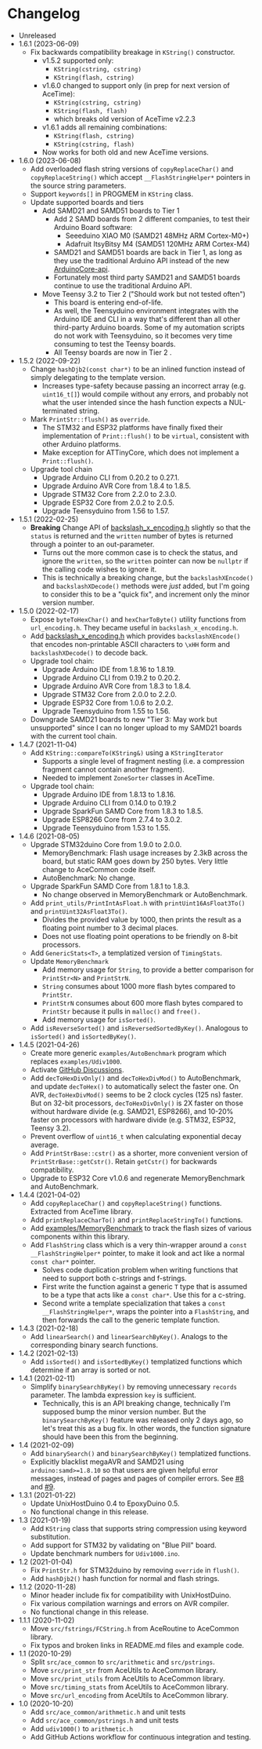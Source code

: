 # Changelog

* Unreleased
* 1.6.1 (2023-06-09)
    * Fix backwards compatibility breakage in `KString()` constructor.
        * v1.5.2 supported only:
            * `KString(cstring, cstring)`
            * `KString(flash, cstring)`
        * v1.6.0 changed to support only (in prep for next version of AceTime):
            * `KString(cstring, cstring)`
            * `KString(flash, flash)`
            * which breaks old version of AceTime v2.2.3
        * v1.6.1 adds all remaining combinations:
            * `KString(flash, cstring)`
            * `KString(cstring, flash)`
        * Now works for both old and new AceTime versions.
* 1.6.0 (2023-06-08)
    * Add overloaded flash string versions of `copyReplaceChar()` and
      `copyReplaceString()` which accept `__FlashStringHelper*` pointers in the
      source string parameters.
    * Support `keywords[]` in PROGMEM in `KString` class.
    * Update supported boards and tiers
        * Add SAMD21 and SAMD51 boards to Tier 1
            * Add 2 SAMD boards from 2 different companies, to test their
              Arduino Board software:
                * Seeeduino XIAO M0 (SAMD21 48MHz ARM Cortex-M0+)
                * Adafruit ItsyBitsy M4 (SAMD51 120MHz ARM Cortex-M4)
            * SAMD21 and SAMD51 boards are back in Tier 1, as long as they use
              the traditional Arduino API instead of the new
              [ArduinoCore-api](https://github.com/arduino/ArduinoCore-api).
            * Fortunately most third party SAMD21 and SAMD51 boards continue to
              use the traditional Arduino API.
        * Move Teensy 3.2 to Tier 2 ("Should work but not tested often")
            * This board is entering end-of-life.
            * As well, the Teensyduino environment integrates with the Arduino
              IDE and CLI in a way that's different than all other third-party
              Arduino boards. Some of my automation scripts do not work with
              Teensyduino, so it becomes very time consuming to test the Teensy
              boards.
            * All Teensy boards are now in Tier 2 .
* 1.5.2 (2022-09-22)
    * Change `hashDjb2(const char*)` to be an inlined function instead of 
      simply delegating to the template version.
        * Increases type-safety because passing an incorrect array (e.g.
          `uint16_t[]`) would compile without any errors, and probably not what
          the user intended since the hash function expects a NUL-terminated
          string.
    * Mark `PrintStr::flush()` as `override`.
        * The STM32 and ESP32 platforms have finally fixed their implementation
          of `Print::flush()` to be `virtual`, consistent with other Arduino
          platforms.
        * Make exception for ATTinyCore, which does not implement a
          `Print::flush()`.
    * Upgrade tool chain
        * Upgrade Arduino CLI from 0.20.2 to 0.27.1.
        * Upgrade Arduino AVR Core from 1.8.4 to 1.8.5.
        * Upgrade STM32 Core from 2.2.0 to 2.3.0.
        * Upgrade ESP32 Core from 2.0.2 to 2.0.5.
        * Upgrade Teensyduino from 1.56 to 1.57.
* 1.5.1 (2022-02-25)
    * **Breaking** Change API of
      [backslash_x_encoding.h](src/backslash_x_encoding) slightly so that the
      `status` is returned and the `written` number of bytes is returned through
      a pointer to an out-parameter.
        * Turns out the more common case is to check the status, and
          ignore the `written`, so the `written` pointer can now be `nullptr`
          if the calling code wishes to ignore it.
        * This is technically a breaking change, but the `backslashXEncode()`
          and `backslashXDecode()` methods were *just* added, but I'm going to
          consider this to be a "quick fix", and increment only the minor
          version number.
* 1.5.0 (2022-02-17)
    * Expose `byteToHexChar()` and `hexCharToByte()` utility functions from
      `url_encoding.h`. They became useful in `backslash_x_encoding.h`.
    * Add [backslash_x_encoding.h](src/backslash_x_encoding) which provides
      `backslashXEncode()` that encodes non-printable ASCII characters to `\xHH`
      form and `backslashXDecode()` to decode back.
    * Upgrade tool chain:
        * Upgrade Arduino IDE from 1.8.16 to 1.8.19.
        * Upgrade Arduino CLI from 0.19.2 to 0.20.2.
        * Upgrade Arduino AVR Core from 1.8.3 to 1.8.4.
        * Upgrade STM32 Core from 2.0.0 to 2.2.0.
        * Upgrade ESP32 Core from 1.0.6 to 2.0.2.
        * Upgrade Teensyduino from 1.55 to 1.56.
    * Downgrade SAMD21 boards to new "Tier 3: May work but unsupported" since I
      can no longer upload to my SAMD21 boards with the current tool chain.
* 1.4.7 (2021-11-04)
    * Add `KString::compareTo(KString&)` using a `KStringIterator`
        * Supports a single level of fragment nesting (i.e. a compression
          fragment cannot contain another fragment).
        * Needed to implement `ZoneSorter` classes in AceTime.
    * Upgrade tool chain:
        * Upgrade Arduino IDE from 1.8.13 to 1.8.16.
        * Upgrade Arduino CLI from 0.14.0 to 0.19.2
        * Upgrade SparkFun SAMD Core from 1.8.3 to 1.8.5.
        * Upgrade ESP8266 Core from 2.7.4 to 3.0.2.
        * Upgrade Teensyduino from 1.53 to 1.55.
* 1.4.6 (2021-08-05)
    * Upgrade STM32duino Core from 1.9.0 to 2.0.0.
        * MemoryBenchmark: Flash usage increases by 2.3kB across the board, but
          static RAM goes down by 250 bytes. Very little change to AceCommon
          code itself.
        * AutoBenchmark: No change.
    * Upgrade SparkFun SAMD Core from 1.8.1 to 1.8.3.
        * No change observed in MemoryBenchmark or AutoBenchmark.
    * Add `print_utils/PrintIntAsFloat.h` with `printUint16AsFloat3To()` and
      `printUint32AsFloat3To()`.
        * Divides the provided value by 1000, then prints the result as a
          floating point number to 3 decimal places.
        * Does not use floating point operations to be friendly on 8-bit
          processors.
    * Add `GenericStats<T>`, a templatized version of `TimingStats`.
    * Update `MemoryBenchmark`
        * Add memory usage for `String`, to provide a better comparison for
          `PrintStr<N>` and `PrintStrN`.
        * `String` consumes about 1000 more flash bytes compared to `PrintStr`.
        * `PrintStrN` consumes about 600 more flash bytes compared to `PrintStr`
          because it pulls in `malloc()` and `free().`
        * Add memory usage for `isSorted()`.
    * Add `isReverseSorted()` and `isReversedSortedByKey()`. Analogous to
      `isSorted()` and `isSortedByKey()`.
* 1.4.5 (2021-04-26)
    * Create more generic `examples/AutoBenchmark` program which replaces
      `examples/Udiv1000`.
    * Activate
      [GitHub Discussions](https://github.com/bxparks/AceCommon/discussions).
    * Add `decToHexDivOnly()` and `decToHexDivMod()` to AutoBenchmark, and
      update `decToHex()` to automatically select the faster one. On AVR,
      `decToHexDivMod()` seems to be 2 clock cycles  (125 ns) faster. But on
      32-bit processors, `decToHexDivOnly()` is 2X faster on those without
      hardware divide (e.g. SAMD21, ESP8266), and 10-20% faster on processors
      with hardware divide (e.g. STM32, ESP32, Teensy 3.2).
    * Prevent overflow of `uint16_t` when calculating exponential decay average.
    * Add `PrintStrBase::cstr()` as a shorter, more convenient version of
      `PrintStrBase::getCstr()`. Retain `getCstr()` for backwards compatibility.
    * Upgrade to ESP32 Core v1.0.6 and regenerate MemoryBenchmark and
      AutoBenchmark.
* 1.4.4 (2021-04-02)
    * Add `copyReplaceChar()` and `copyReplaceString()` functions. Extracted
      from AceTime library.
    * Add `printReplaceCharTo()` and `printReplaceStringTo()` functions.
    * Add [examples/MemoryBenchmark](examples/MemoryBenchmark) to track the
      flash sizes of various components within this library.
    * Add `FlashString` class which is a very thin-wrapper around a
      `const __FlashStringHelper*` pointer, to make it look and act like a
      normal `const char*` pointer.
        * Solves code duplication problem when writing functions that need to
          support both c-strings and f-strings.
        * First write the function against a generic `T` type that is
          assumed to be a type that acts like a `const char*`. Use this for a
          c-string.
        * Second write a template specialization that takes a `const
          __FlashStringHelper*`, wraps the pointer into a `FlashString`,
          and then forwards the call to the generic template function.
* 1.4.3 (2021-02-18)
    * Add `linearSearch()` and `linearSearchByKey()`. Analogs to the
      corresponding binary search functions.
* 1.4.2 (2021-02-13)
    * Add `isSorted()` and `isSortedByKey()` templatized functions which
      determine if an array is sorted or not.
* 1.4.1 (2021-02-11)
    * Simplify `binarySearchByKey()` by removing unnecessary `records`
      parameter. The lambda expression `key` is sufficient.
        * Technically, this is an API breaking change, technically I'm supposed
          bump the minor version number. But the `binarySearchByKey()` feature
          was released only 2 days ago, so let's treat this as a bug fix. In
          other words, the function signature should have been this from the
          beginning.
* 1.4 (2021-02-09)
    * Add `binarySearch()` and `binarySearchByKey()` templatized functions.
    * Explicitly blacklist megaAVR and SAMD21 using `arduino:samd>=1.8.10`
      so that users are given helpful error messages, instead of pages and pages
      of compiler errors. See
      [#8](https://github.com/bxparks/AceCommon/issues/8) and
      [#9](https://github.com/bxparks/AceCommon/issues/9).
* 1.3.1 (2021-01-22)
    * Update UnixHostDuino 0.4 to EpoxyDuino 0.5.
    * No functional change in this release.
* 1.3 (2021-01-19)
    * Add `KString` class that supports string compression using keyword
      substitution.
    * Add support for STM32 by validating on "Blue Pill" board.
    * Update benchmark numbers for `Udiv1000.ino`.
* 1.2 (2021-01-04)
    * Fix `PrintStr.h` for STM32duino by removing `override` in `flush()`.
    * Add `hashDjb2()` hash function for normal and flash strings.
* 1.1.2 (2020-11-28)
    * Minor header include fix for compatibility with UnixHostDuino.
    * Fix various compilation warnings and errors on AVR compiler.
    * No functional change in this release.
* 1.1.1 (2020-11-02)
    * Move `src/fstrings/FCString.h` from AceRoutine to AceCommon library.
    * Fix typos and broken links in README.md files and example code.
* 1.1 (2020-10-29)
    * Split `src/ace_common` to `src/arithmetic` and `src/pstrings`.
    * Move `src/print_str` from AceUtils to AceCommon library.
    * Move `src/print_utils` from AceUtils to AceCommon library.
    * Move `src/timing_stats` from AceUtils to AceCommon library.
    * Move `src/url_encoding` from AceUtils to AceCommon library.
* 1.0 (2020-10-20)
    * Add `src/ace_common/arithmetic.h` and unit tests
    * Add `src/ace_common/pstrings.h` and unit tests
    * Add `udiv1000()` to `arithmetic.h`
    * Add GitHub Actions workflow for continuous integration and testing.

